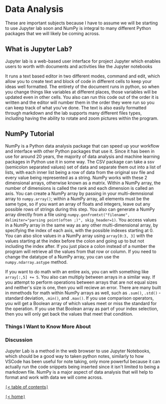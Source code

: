 # Data Analysis

These are important subjects because I have to assume we will be starting to use Jupyter lab soon and NumPy is integral to many different Python packages that we will likely be coming across.

<!-- https://jupyterlab.readthedocs.io/en/stable/getting_started/overview.html -->
## What is Jupyter Lab?

Jupyter lab is a web-based user interface for project Jupyter which enables users to worth with documents and activities like the Jupyter notebooks

It runs a text based editor in two different modes, command and edit, which allow you to create text and block of code in different cells to keep your ideas well formatted. The entirety of the document runs in python, so when you change things like variables at different places, those variables will be updated even in other cells. You also can run this code out of the order it is written and the editor will number them in the order they were run so you can keep track of what you've done. The text is also easily formatted through markdown and the lab supports many different files types, including having the ability to rotate and zoom pictures within the program.

<!-- https://www.dataquest.io/blog/numpy-tutorial-python/ -->
## NumPy Tutorial

NumPy is a Python data analysis package that can speed up your workflow and interface with other Python packages that use it. Since it has been in use for around 20 years, the majority of data analysis and machine learning packages in Python use it in some way. The CSV package can take a ssv (semicolon separated values) set of data and separate them out into a list of lists, with each inner list being a row of data from the original ssv file and every value being represented as a string. NumPy works with these 2 dimensional arrays, otherwise known as a matrix. Within a NumPy array, the number of dimensions is called the rank and each dimension is called an axis. You can create a NumPy array by passing in your multi-demnsional array to `numpy.array()`; within a NumPy array, all elements must be the same type, so if you want an array of floats and integers, leave out any possible rows of strings during this step. You also can generate a NumPy array directly from a file using `numpy.genfromtxt("filename", delimiter="parsing point(often ;)", skip_header=1)`. You access values in a NumPy array in the same way as any other multi-dimensional array, by specifying the index of each axis, with the possible indexes starting at 0. You can also slice values in a NumPy array using `array[0:3, 3]` with the values starting at the index before the colon and going up to but not including the index after. If you just place a colon instead of a number the program will retrieve all the values from that row or column. If you need to change the datatype of a NumPy array, you can use the `numpy.ndarray.astype` method.

If you want to do math with an entire axis, you can with something like `array[:,5] += 5`. You also can multiply between arrays in a similar way. If you attempt to perform operations between arrays that are not equal sizes and neither's size is one, then you will recieve an error. There are many built in mmethods for math within NumPy arrays as well, such as `.sum()`, `.std()` - standard deviation, `.min()`, and `.max()`. If you use comparison operators, you will get a Boolean array of which values meet or miss the standard for the operation. If you use that Boolean array as part of your index selection, then you will only get back the values that meet that condition.

### Things I Want to Know More About

### Discussion

Jupyter Lab is a method in the web browser to use Jupyter Notebooks, which should be a good way to taken python notes, similarly to how VSCode has been useful for note taking, only more powerful because it can actually run the code snippets being inserted since it isn't limited to being a markdown file. NumPy is a major aspect of data analysis that will help to format and work with data we will come across.

[`[`< table of contents`]`](code401.md)

[`[`< home`]`](README.md)
